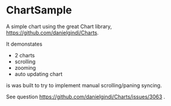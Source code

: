 # ChartSample
A simple chart using the great Chart library, https://github.com/danielgindi/Charts.

It demonstates

  - 2 charts
  - scrolling
  - zooming
  - auto updating chart
  
  is was built to try to implement manual scrolling/paning syncing.
  
  See question https://github.com/danielgindi/Charts/issues/3063 .
  
